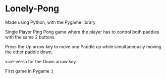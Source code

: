 # Lonely-Pong

Made using Python, with the Pygame library

Single Player Ping Pong game where the player has to control both paddles with the same 2 buttons.

Press the Up arrow key to move one Paddle up while simultaneously moving the other paddle down,

vice-versa for the Down arrow key.

First game in Pygame :)
